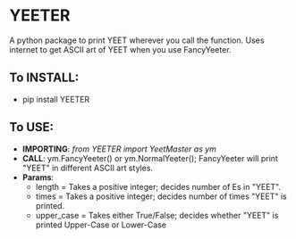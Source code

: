 # YEETER

A python package to print YEET wherever you call the function.
Uses internet to get ASCII art of YEET when you use FancyYeeter.

## To INSTALL:
- pip install YEETER

## To USE:
- **IMPORTING**: _from YEETER import YeetMaster as ym_
- **CALL**: ym.FancyYeeter() or ym.NormalYeeter(); FancyYeeter will print "YEET" in different ASCII art styles.
- **Params**:
    * length = Takes a positive integer; decides number of Es in "YEET".
    * times = Takes a positive integer; decides number of times "YEET" is printed.
    * upper_case = Takes either True/False; decides whether "YEET" is printed Upper-Case or Lower-Case
        
